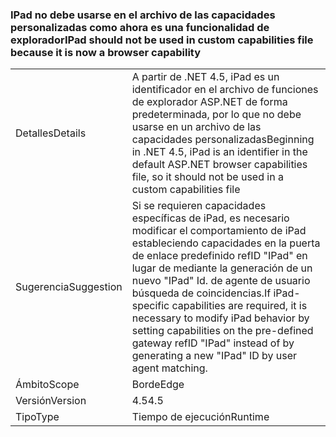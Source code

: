 ### <a name="ipad-should-not-be-used-in-custom-capabilities-file-because-it-is-now-a-browser-capability"></a><span data-ttu-id="26f47-101">IPad no debe usarse en el archivo de las capacidades personalizadas como ahora es una funcionalidad de explorador</span><span class="sxs-lookup"><span data-stu-id="26f47-101">IPad should not be used in custom capabilities file because it is now a browser capability</span></span>

|   |   |
|---|---|
|<span data-ttu-id="26f47-102">Detalles</span><span class="sxs-lookup"><span data-stu-id="26f47-102">Details</span></span>|<span data-ttu-id="26f47-103">A partir de .NET 4.5, iPad es un identificador en el archivo de funciones de explorador ASP.NET de forma predeterminada, por lo que no debe usarse en un archivo de las capacidades personalizadas</span><span class="sxs-lookup"><span data-stu-id="26f47-103">Beginning in .NET 4.5, iPad is an identifier in the default ASP.NET browser capabilities file, so it should not be used in a custom capabilities file</span></span>|
|<span data-ttu-id="26f47-104">Sugerencia</span><span class="sxs-lookup"><span data-stu-id="26f47-104">Suggestion</span></span>|<span data-ttu-id="26f47-105">Si se requieren capacidades específicas de iPad, es necesario modificar el comportamiento de iPad estableciendo capacidades en la puerta de enlace predefinido refID &quot;IPad&quot; en lugar de mediante la generación de un nuevo &quot;IPad&quot; Id. de agente de usuario búsqueda de coincidencias.</span><span class="sxs-lookup"><span data-stu-id="26f47-105">If iPad-specific capabilities are required, it is necessary to modify iPad behavior by setting capabilities on the pre-defined gateway refID &quot;IPad&quot; instead of by generating a new &quot;IPad&quot; ID by user agent matching.</span></span>|
|<span data-ttu-id="26f47-106">Ámbito</span><span class="sxs-lookup"><span data-stu-id="26f47-106">Scope</span></span>|<span data-ttu-id="26f47-107">Borde</span><span class="sxs-lookup"><span data-stu-id="26f47-107">Edge</span></span>|
|<span data-ttu-id="26f47-108">Versión</span><span class="sxs-lookup"><span data-stu-id="26f47-108">Version</span></span>|<span data-ttu-id="26f47-109">4.5</span><span class="sxs-lookup"><span data-stu-id="26f47-109">4.5</span></span>|
|<span data-ttu-id="26f47-110">Tipo</span><span class="sxs-lookup"><span data-stu-id="26f47-110">Type</span></span>|<span data-ttu-id="26f47-111">Tiempo de ejecución</span><span class="sxs-lookup"><span data-stu-id="26f47-111">Runtime</span></span>|

